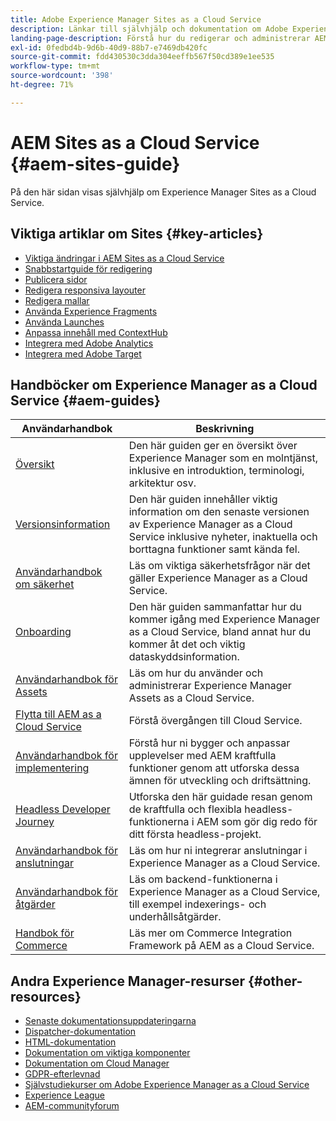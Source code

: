 ```yaml
---
title: Adobe Experience Manager Sites as a Cloud Service
description: Länkar till självhjälp och dokumentation om Adobe Experience Manager Sites as a Cloud Service
landing-page-description: Förstå hur du redigerar och administrerar AEM Sites as a Cloud Service.
exl-id: 0fedbd4b-9d6b-40d9-88b7-e7469db420fc
source-git-commit: fdd430530c3dda304eeffb567f50cd389e1ee535
workflow-type: tm+mt
source-wordcount: '398'
ht-degree: 71%

---
```


# AEM Sites as a Cloud Service {#aem-sites-guide}

På den här sidan visas självhjälp om Experience Manager Sites as a Cloud Service.

## Viktiga artiklar om Sites {#key-articles}

* [Viktiga ändringar i AEM Sites as a Cloud Service](sites-cloud-changes.md)
* [Snabbstartguide för redigering](authoring/getting-started/quick-start.md)
* [Publicera sidor](authoring/fundamentals/publishing-pages.md)
* [Redigera responsiva layouter](authoring/features/responsive-layout.md)
* [Redigera mallar](authoring/features/templates.md)
* [Använda Experience Fragments](authoring/fundamentals/experience-fragments.md)
* [Använda Launches](authoring/launches/overview.md)
* [Anpassa innehåll med ContextHub](authoring/personalization/contexthub.md)
* [Integrera med Adobe Analytics](integrating/integrating-adobe-analytics.md)
* [Integrera med Adobe Target](integrating/integrating-adobe-target.md)

## Handböcker om Experience Manager as a Cloud Service {#aem-guides}

| Användarhandbok | Beskrivning |
|---|---|
| [Översikt](/help/overview/home.md) | Den här guiden ger en översikt över Experience Manager som en molntjänst, inklusive en introduktion, terminologi, arkitektur osv. |
| [Versionsinformation](/help/release-notes/home.md) | Den här guiden innehåller viktig information om den senaste versionen av Experience Manager as a Cloud Service inklusive nyheter, inaktuella och borttagna funktioner samt kända fel. |
| [Användarhandbok om säkerhet](/help/security/home.md) | Läs om viktiga säkerhetsfrågor när det gäller Experience Manager as a Cloud Service. |
| [Onboarding](/help/onboarding/home.md) | Den här guiden sammanfattar hur du kommer igång med Experience Manager as a Cloud Service, bland annat hur du kommer åt det och viktig dataskyddsinformation. |
| [Användarhandbok för Assets](/help/assets/home.md) | Läs om hur du använder och administrerar Experience Manager Assets as a Cloud Service. |
| [Flytta till AEM as a Cloud Service](/help/journey-migration/getting-started.md) | Förstå övergången till Cloud Service. |
| [Användarhandbok för implementering](/help/implementing/home.md) | Förstå hur ni bygger och anpassar upplevelser med AEM kraftfulla funktioner genom att utforska dessa ämnen för utveckling och driftsättning. |
| [Headless Developer Journey](/help/journey-headless/developer/overview.md) | Utforska den här guidade resan genom de kraftfulla och flexibla headless-funktionerna i AEM som gör dig redo för ditt första headless-projekt. |
| [Användarhandbok för anslutningar](/help/connectors/home.md) | Läs om hur ni integrerar anslutningar i Experience Manager as a Cloud Service. |
| [Användarhandbok för åtgärder](/help/operations/home.md) | Läs om backend-funktionerna i Experience Manager as a Cloud Service, till exempel indexerings- och underhållsåtgärder. |
| [Handbok för Commerce](/help/commerce-cloud/home.md) | Läs mer om Commerce Integration Framework på AEM as a Cloud Service. |

## Andra Experience Manager-resurser {#other-resources}

* [Senaste dokumentationsuppdateringarna](https://helpx.adobe.com/experience-manager/documentation-updates.html#AEMasaCloudService)
* [Dispatcher-dokumentation](/help/implementing/dispatcher/overview.md)
* [HTML-dokumentation](https://experienceleague.adobe.com/docs/experience-manager-htl/using/overview.html)
* [Dokumentation om viktiga komponenter](https://experienceleague.adobe.com/docs/experience-manager-core-components/using/introduction.html)
* [Dokumentation om Cloud Manager](https://experienceleague.adobe.com/docs/experience-manager-cloud-service/onboarding/getting-access/cloud-service-programs/first-time-login.html)
* [GDPR-efterlevnad](/help/compliance/data-privacy-and-protection-readiness/aem-readiness.md)
* [Självstudiekurser om Adobe Experience Manager as a Cloud Service](https://experienceleague.adobe.com/docs/experience-manager-learn/cloud-service/overview.html)
* [Experience League](https://guided.adobe.com/?promoid=K42KVXHD&amp;mv=other#solutions/experience-manager)
* [AEM-communityforum](https://forums.adobe.com/community/experience-cloud/marketing-cloud/experience-manager)
